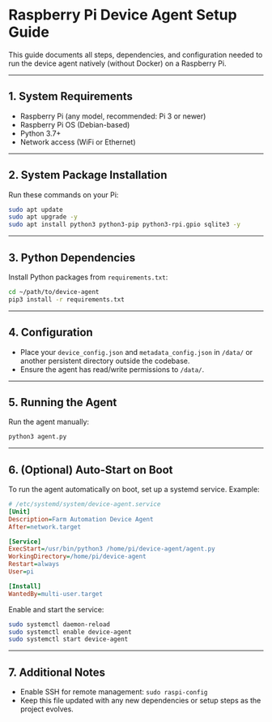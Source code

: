 # Raspberry Pi Device Agent Setup Guide

This guide documents all steps, dependencies, and configuration needed to run the device agent natively (without Docker) on a Raspberry Pi.

---

## 1. System Requirements
- Raspberry Pi (any model, recommended: Pi 3 or newer)
- Raspberry Pi OS (Debian-based)
- Python 3.7+
- Network access (WiFi or Ethernet)

---

## 2. System Package Installation
Run these commands on your Pi:

```sh
sudo apt update
sudo apt upgrade -y
sudo apt install python3 python3-pip python3-rpi.gpio sqlite3 -y
```

---

## 3. Python Dependencies
Install Python packages from `requirements.txt`:

```sh
cd ~/path/to/device-agent
pip3 install -r requirements.txt
```

---

## 4. Configuration
- Place your `device_config.json` and `metadata_config.json` in `/data/` or another persistent directory outside the codebase.
- Ensure the agent has read/write permissions to `/data/`.

---

## 5. Running the Agent
Run the agent manually:

```sh
python3 agent.py
```

---

## 6. (Optional) Auto-Start on Boot
To run the agent automatically on boot, set up a systemd service. Example:

```ini
# /etc/systemd/system/device-agent.service
[Unit]
Description=Farm Automation Device Agent
After=network.target

[Service]
ExecStart=/usr/bin/python3 /home/pi/device-agent/agent.py
WorkingDirectory=/home/pi/device-agent
Restart=always
User=pi

[Install]
WantedBy=multi-user.target
```

Enable and start the service:
```sh
sudo systemctl daemon-reload
sudo systemctl enable device-agent
sudo systemctl start device-agent
```

---

## 7. Additional Notes
- Enable SSH for remote management: `sudo raspi-config`
- Keep this file updated with any new dependencies or setup steps as the project evolves. 